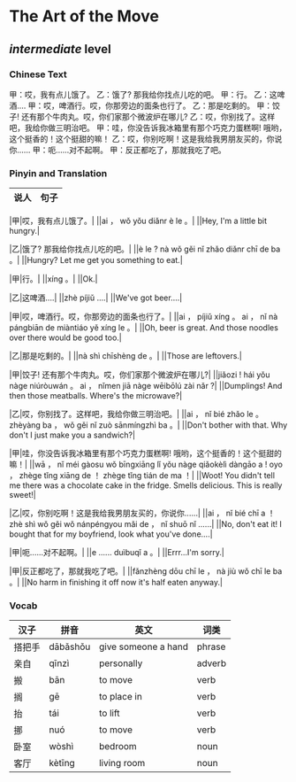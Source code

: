 # The Art of the Move
## *intermediate* level

### Chinese Text
甲：哎，我有点儿饿了。
乙：饿了? 那我给你找点儿吃的吧。
甲：行。
乙：这啤酒....
甲：哎，啤酒行。哎，你那旁边的面条也行了。
乙：那是吃剩的。
甲：饺子! 还有那个牛肉丸。哎，你们家那个微波炉在哪儿?
乙：哎，你别找了。这样吧，我给你做三明治吧。
甲：哇，你没告诉我冰箱里有那个巧克力蛋糕啊! 哦哟，这个挺香的！这个挺甜的嘛！
乙：哎，你别吃啊！这是我给我男朋友买的，你说你......
甲：呃......对不起啊。
甲：反正都吃了，那就我吃了吧。

### Pinyin and Translation
|说人|句子|
|----|----|

|甲|哎，我有点儿饿了。|
||ai ， wǒ yǒu diǎnr è le 。|
||Hey, I'm a little bit hungry.|

|乙|饿了? 那我给你找点儿吃的吧。|
||è le ? nà wǒ gěi nǐ zhǎo diǎnr chī de ba 。|
||Hungry? Let me get you something to eat.|

|甲|行。|
||xíng 。|
||Ok.|

|乙|这啤酒....|
||zhè píjiǔ ....|
||We've got beer....|

|甲|哎，啤酒行。哎，你那旁边的面条也行了。|
||ai ， píjiǔ xíng 。 ai ， nǐ nà pángbiān de miàntiáo yě xíng le 。|
||Oh, beer is great. And those noodles over there would be good too.|

|乙|那是吃剩的。|
||nà shì chīshèng de 。|
||Those are leftovers.|

|甲|饺子! 还有那个牛肉丸。哎，你们家那个微波炉在哪儿?|
||jiǎozi ! hái yǒu nàge niúròuwán 。 ai ， nǐmen jiā nàge wēibōlú zài nǎr ?|
||Dumplings! And then those meatballs. Where's the microwave?|

|乙|哎，你别找了。这样吧，我给你做三明治吧。|
||ai ， nǐ bié zhǎo le 。 zhèyàng ba ， wǒ gěi nǐ zuò sānmíngzhì ba 。|
||Don't bother with that. Why don't I just make you a sandwich?|

|甲|哇，你没告诉我冰箱里有那个巧克力蛋糕啊! 哦哟，这个挺香的！这个挺甜的嘛！|
||wā ， nǐ méi gàosu wǒ bīngxiāng lǐ yǒu nàge qiǎokèlì dàngāo a ! oyo ， zhège tǐng xiāng de ！ zhège tǐng tián de ma ！|
||Woot! You didn't tell me there was a chocolate cake in the fridge. Smells delicious. This is really sweet!|

|乙|哎，你别吃啊！这是我给我男朋友买的，你说你......|
||ai ， nǐ bié chī a ！ zhè shì wǒ gěi wǒ nánpéngyou mǎi de ， nǐ shuō nǐ ......|
||No, don't eat it! I bought that for my boyfriend, look what you've done....|

|甲|呃......对不起啊。|
||e ...... duìbuqǐ a 。|
||Errr...I'm sorry.|

|甲|反正都吃了，那就我吃了吧。|
||fǎnzhèng dōu chī le ， nà jiù wǒ chī le ba 。|
||No harm in finishing it off now it's half eaten anyway.|
### Vocab
|汉子|拼音|英文|词类|
|----|----|----|----|
|搭把手|dābǎshǒu|give someone a hand|phrase|
|亲自|qīnzì|personally|adverb|
|搬|bān|to move|verb|
|搁|gē|to place in|verb|
|抬|tái|to lift|verb|
|挪|nuó|to move|verb|
|卧室|wòshì|bedroom|noun|
|客厅|kètīng|living room|noun|